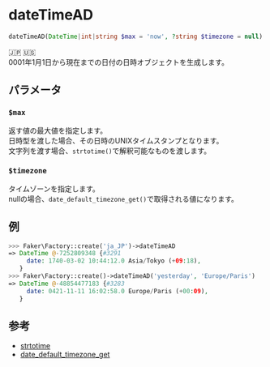 # dateTimeAD
```php
dateTimeAD(DateTime|int|string $max = 'now', ?string $timezone = null) :DateTime
```
:jp: :us:  
0001年1月1日から現在までの日付の日時オブジェクトを生成します。


## パラメータ
### `$max`
返す値の最大値を指定します。  
日時型を渡した場合、その日時のUNIXタイムスタンプとなります。  
文字列を渡す場合、`strtotime()`で解釈可能なものを渡します。

### `$timezone`
タイムゾーンを指定します。  
nullの場合、`date_default_timezone_get()`で取得される値になります。

## 例
```php
>>> Faker\Factory::create('ja_JP')->dateTimeAD
=> DateTime @-7252809348 {#3291
     date: 1740-03-02 10:44:12.0 Asia/Tokyo (+09:18),
   }
>>> Faker\Factory::create()->dateTimeAD('yesterday', 'Europe/Paris')
=> DateTime @-48854477183 {#3283
     date: 0421-11-11 16:02:58.0 Europe/Paris (+00:09),
   }
```

## 参考
* [strtotime](https://www.php.net/manual/ja/function.strtotime.php)
* [date_default_timezone_get](https://www.php.net/manual/ja/function.date-default-timezone-get)
